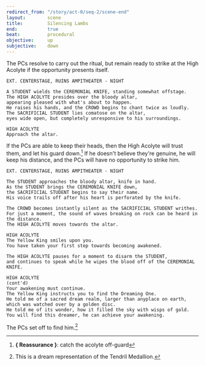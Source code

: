 ```yaml
---
redirect_from: "/story/act-0/seq-2/scene-end"
layout:        scene
title:         Silencing Lambs
end:           true
beat:          procedural
objective:     up
subjective:    down
---
```



The PCs resolve to carry out the ritual,
but remain ready to strike at the High Acolyte if the opportunity presents itself.

~~~
EXT. CENTERSTAGE, RUINS AMPITHEATER - NIGHT

A STUDENT wields the CEREMONIAL KNIFE, standing somewhat offstage.
The HIGH ACOLYTE presides over the bloody altar,
appearing pleased with what's about to happen.
He raises his hands, and the CROWD begins to chant twice as loudly.
The SACRIFICIAL STUDENT lies comatose on the altar,
eyes wide open, but completely unresponsive to his surroundings.

HIGH ACOLYTE
Approach the altar.
~~~


If the PCs are able to keep their heads,
then the High Acolyte will trust them, and let his guard down.[^guard]
If he doesn't believe they're genuine, he will keep his distance,
and the PCs will have no opportunity to strike him.


~~~
EXT. CENTERSTAGE, RUINS AMPITHEATER - NIGHT

The STUDENT approaches the bloody altar, knife in hand.
As the STUDENT brings the CEREMONIAL KNIFE down,
the SACRIFICIAL STUDENT begins to say their name.
His voice trails off after his heart is perforated by the knife.

The CROWD becomes instantly silent as the SACRIFICIAL STUDENT writhes.
For just a moment, the sound of waves breaking on rock can be heard in the distance.
The HIGH ACOLYTE moves towards the altar.

HIGH ACOLYTE
The Yellow King smiles upon you.
You have taken your first step towards becoming awakened.

The HIGH ACOLYTE pauses for a moment to disarm the STUDENT,
and continues to speak while he wipes the blood off of the CEREMONIAL KNIFE.

HIGH ACOLYTE
(cont'd)
Your awakening must continue.
The Yellow King instructs you to find the Dreaming One.
He told me of a sacred dream realm, larger than anyplace on earth,
which was watched over by a golden disc.
He told me of its wonder, how it filled the sky with wisps of gold.
You will find this dreamer, he can achieve your awakening.
~~~


The PCs set off to find him.[^1]


[^guard]: **{ Reassurance }**: catch the acolyte off-guard
[^1]: This is a dream representation of the Tendril Medallion.


